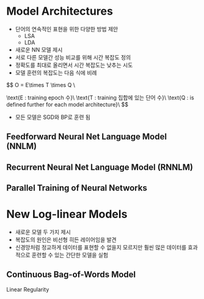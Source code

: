 # Model Architectures

* 단어의 연속적인 표현을 위한 다양한 방법 제안
  * LSA
  * LDA
* 새로운 NN 모델 제시
* 서로 다른 모델간 성능 비교를 위해 시간 복잡도 정의
* 정확도를 최대로 올리면서 시간 복잡도는 낮추는 시도
* 모델 훈련의 복잡도는 다음 식에 비례

$$
O = E\times T \times Q \\

\text{E : training epoch 수}\\
\text{T : training 집합에 있는 단어 수}\\
\text{Q : is defined further for each model architecture}\\
$$

* 모든 모델은 SGD와 BP로 훈련 됨

## Feedforward Neural Net  Language Model (NNLM)

## Recurrent Neural Net Language Model (RNNLM)

## Parallel Training of Neural Networks

# New Log-linear Models

* 새로운 모델 두 가지 제시
* 복잡도의 원인은 비선형 히든 레이어임을 발견
* 신경망처럼 정교하게 데이터를 표현할 수 없을지 모르지만 훨씬 많은 데이터를 효과적으로 훈련할 수 있는  간단한 모델을 실험

## Continuous Bag-of-Words Model



Linear Regularity

